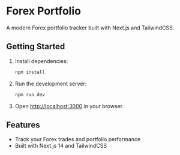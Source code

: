 # Forex Portfolio

A modern Forex portfolio tracker built with Next.js and TailwindCSS.

## Getting Started

1. Install dependencies:

   ```bash
   npm install
   ```

2. Run the development server:

   ```bash
   npm run dev
   ```

3. Open [http://localhost:3000](http://localhost:3000) in your browser.

## Features

- Track your Forex trades and portfolio performance
- Built with Next.js 14 and TailwindCSS
